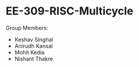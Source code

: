 # EE-309-RISC-Multicycle

Group Members:
- Keshav Singhal
- Anirudh Kansal
- Mohit Kedia
- Nishant Thakre
